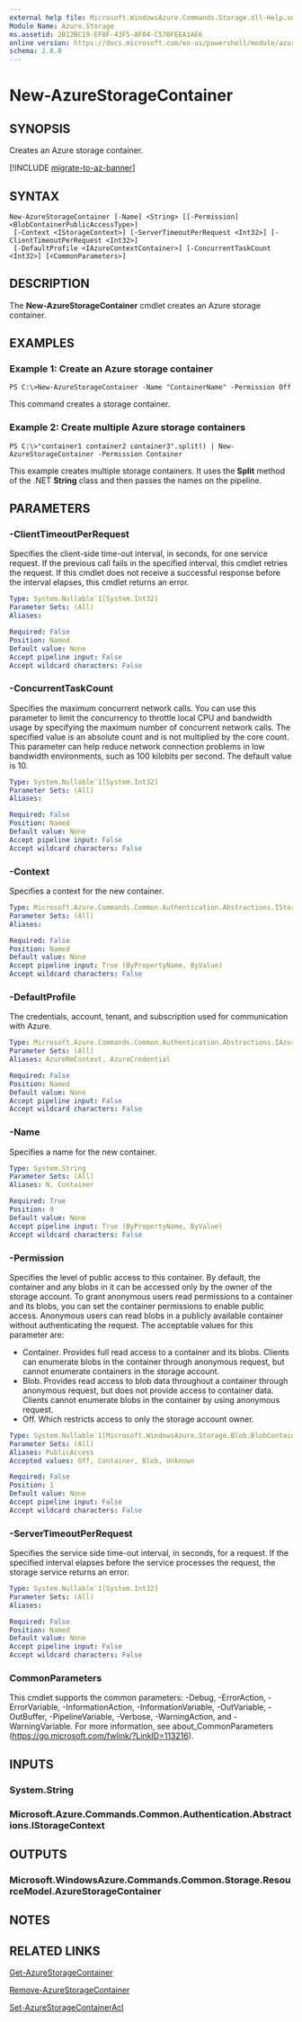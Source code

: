 ```yaml
---
external help file: Microsoft.WindowsAzure.Commands.Storage.dll-Help.xml
Module Name: Azure.Storage
ms.assetid: 2B12BC19-EF8F-43F5-AF04-C570FEEA1AE6
online version: https://docs.microsoft.com/en-us/powershell/module/azure.storage/new-azurestoragecontainer
schema: 2.0.0
---
```


# New-AzureStorageContainer

## SYNOPSIS
Creates an Azure storage container.

[!INCLUDE [migrate-to-az-banner](../../includes/migrate-to-az-banner.md)]

## SYNTAX

```
New-AzureStorageContainer [-Name] <String> [[-Permission] <BlobContainerPublicAccessType>]
 [-Context <IStorageContext>] [-ServerTimeoutPerRequest <Int32>] [-ClientTimeoutPerRequest <Int32>]
 [-DefaultProfile <IAzureContextContainer>] [-ConcurrentTaskCount <Int32>] [<CommonParameters>]
```

## DESCRIPTION
The **New-AzureStorageContainer** cmdlet creates an Azure storage container.

## EXAMPLES

### Example 1: Create an Azure storage container
```
PS C:\>New-AzureStorageContainer -Name "ContainerName" -Permission Off
```

This command creates a storage container.

### Example 2: Create multiple Azure storage containers
```
PS C:\>"container1 container2 container3".split() | New-AzureStorageContainer -Permission Container
```

This example creates multiple storage containers.
It uses the **Split** method of the .NET **String** class and then passes the names on the pipeline.

## PARAMETERS

### -ClientTimeoutPerRequest
Specifies the client-side time-out interval, in seconds, for one service request.
If the previous call fails in the specified interval, this cmdlet retries the request.
If this cmdlet does not receive a successful response before the interval elapses, this cmdlet returns an error.

```yaml
Type: System.Nullable`1[System.Int32]
Parameter Sets: (All)
Aliases:

Required: False
Position: Named
Default value: None
Accept pipeline input: False
Accept wildcard characters: False
```

### -ConcurrentTaskCount
Specifies the maximum concurrent network calls.
You can use this parameter to limit the concurrency to throttle local CPU and bandwidth usage by specifying the maximum number of concurrent network calls.
The specified value is an absolute count and is not multiplied by the core count.
This parameter can help reduce network connection problems in low bandwidth environments, such as 100 kilobits per second.
The default value is 10.

```yaml
Type: System.Nullable`1[System.Int32]
Parameter Sets: (All)
Aliases:

Required: False
Position: Named
Default value: None
Accept pipeline input: False
Accept wildcard characters: False
```

### -Context
Specifies a context for the new container.

```yaml
Type: Microsoft.Azure.Commands.Common.Authentication.Abstractions.IStorageContext
Parameter Sets: (All)
Aliases:

Required: False
Position: Named
Default value: None
Accept pipeline input: True (ByPropertyName, ByValue)
Accept wildcard characters: False
```

### -DefaultProfile
The credentials, account, tenant, and subscription used for communication with Azure.

```yaml
Type: Microsoft.Azure.Commands.Common.Authentication.Abstractions.IAzureContextContainer
Parameter Sets: (All)
Aliases: AzureRmContext, AzureCredential

Required: False
Position: Named
Default value: None
Accept pipeline input: False
Accept wildcard characters: False
```

### -Name
Specifies a name for the new container.

```yaml
Type: System.String
Parameter Sets: (All)
Aliases: N, Container

Required: True
Position: 0
Default value: None
Accept pipeline input: True (ByPropertyName, ByValue)
Accept wildcard characters: False
```

### -Permission
Specifies the level of public access to this container.
By default, the container and any blobs in it can be accessed only by the owner of the storage account.
To grant anonymous users read permissions to a container and its blobs, you can set the container permissions to enable public access.
Anonymous users can read blobs in a publicly available container without authenticating the request.
The acceptable values for this parameter are:
- Container.
Provides full read access to a container and its blobs.
Clients can enumerate blobs in the container through anonymous request, but cannot enumerate containers in the storage account. 
- Blob.
Provides read access to blob data throughout a container through anonymous request, but does not provide access to container data.
Clients cannot enumerate blobs in the container by using anonymous request. 
- Off.
Which restricts access to only the storage account owner.

```yaml
Type: System.Nullable`1[Microsoft.WindowsAzure.Storage.Blob.BlobContainerPublicAccessType]
Parameter Sets: (All)
Aliases: PublicAccess
Accepted values: Off, Container, Blob, Unknown

Required: False
Position: 1
Default value: None
Accept pipeline input: False
Accept wildcard characters: False
```

### -ServerTimeoutPerRequest
Specifies the service side time-out interval, in seconds, for a request.
If the specified interval elapses before the service processes the request, the storage service returns an error.

```yaml
Type: System.Nullable`1[System.Int32]
Parameter Sets: (All)
Aliases:

Required: False
Position: Named
Default value: None
Accept pipeline input: False
Accept wildcard characters: False
```

### CommonParameters
This cmdlet supports the common parameters: -Debug, -ErrorAction, -ErrorVariable, -InformationAction, -InformationVariable, -OutVariable, -OutBuffer, -PipelineVariable, -Verbose, -WarningAction, and -WarningVariable. For more information, see about_CommonParameters (https://go.microsoft.com/fwlink/?LinkID=113216).

## INPUTS

### System.String

### Microsoft.Azure.Commands.Common.Authentication.Abstractions.IStorageContext

## OUTPUTS

### Microsoft.WindowsAzure.Commands.Common.Storage.ResourceModel.AzureStorageContainer

## NOTES

## RELATED LINKS

[Get-AzureStorageContainer](./Get-AzureStorageContainer.md)

[Remove-AzureStorageContainer](./Remove-AzureStorageContainer.md)

[Set-AzureStorageContainerAcl](./Set-AzureStorageContainerAcl.md)


